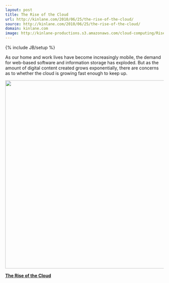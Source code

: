 ```yaml
---
layout: post
title: The Rise of the Cloud
url: http://kinlane.com/2010/06/25/the-rise-of-the-cloud/
source: http://kinlane.com/2010/06/25/the-rise-of-the-cloud/
domain: kinlane.com
image: http://kinlane-productions.s3.amazonaws.com/cloud-computing/Rise-of-the-Clouds.PNG
---
```

{% include JB/setup %}

<p>
     As our home and work lives have become increasingly mobile, the demand for web-based software and information storage has exploded. But as the amount of digital content created grows exponentially, there are concerns as to whether the cloud is growing fast enough to keep up.
</p>
<p class="c1">
     <a href="http://gigaom.com/2010/06/22/cloud-computing/"><img class="aligncenter" title="Rise of the Clouds" src="http://kinlane-productions.s3.amazonaws.com/cloud-computing/Rise-of-the-Clouds.PNG" alt="" width="514" height="599" /></a>
</p>
<p class="c1">
     <a href="http://gigaom.com/2010/06/22/cloud-computing/" target="_blank"><strong>The Rise of the Cloud</strong></a>
</p>